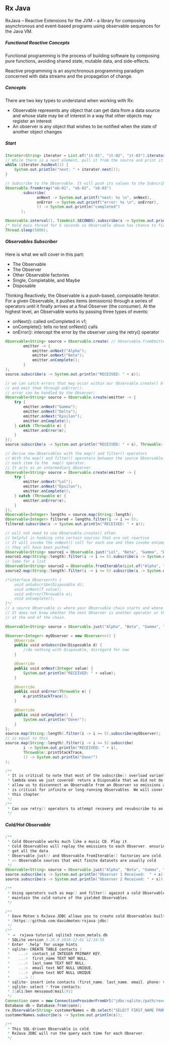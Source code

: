 ## Rx Java

RxJava – Reactive Extensions for the JVM – a library for composing asynchronous and event-based programs using observable sequences for the Java VM.

##### Functional Reactive Concepts

Functional programming is the process of building software by composing pure functions, avoiding shared state, mutable data, and side-effects.

Reactive programming is an asynchronous programming paradigm concerned with data streams and the propagation of change.

##### Concepts

There are two key types to understand when working with Rx:

- Observable represents any object that can get data from a data source and whose state may be of interest in a way that other objects may register an interest
- An observer is any object that wishes to be notified when the state of another object changes

##### Start

```java
Iterator<String> iterator = List.of("it-01", "it-02", "it-03").iterator();
// While there is a next element, pull it from the source and print it.
while (iterator.hasNext()) {
	System.out.println("next: " + iterator.next());
}
```

```java
// Subscribe to the Observable. It will push its values to the Subscriber, and it will be printed.
Observable.fromArray("ob-01", "ob-02", "ob-03")
       .subscribe(
              onNext -> System.out.printf("next: %s \n", onNext),
              onError -> System.out.printf("error: %s \n", onError),
              () -> System.out.println("completed")
       );
```

```java
Observable.interval(1, TimeUnit.SECONDS).subscribe(s -> System.out.println(s));
/* Hold main thread for 5 seconds so Observable above has chance to fire */
Thread.sleep(5000);
```

##### Observables Subscriber

Here is what we will cover in this part:
* The Observable
* The Observer
* Other Observable factories
* Single, Completable, and Maybe
* Disposable

Thinking Reactively, the Observable is a push-based, composable iterator.
For a given Observable<T>, it pushes items (emissions) through a series of operators until it finally arrives at a final Observer (the consumer).
At the highest level, an Observable works by passing three types of events:

- onNext(): called onCompleted in v1;
- onComplete(): tells no test onNext() calls
- onError(): intercept the error by the observer using the retry() operator

```java
Observable<String> source = Observable.create( // Observable.fromEmitter in v1;
        emitter -> {
            emitter.onNext("Alpha");
            emitter.onNext("Beta");
            emitter.onComplete();
        }
);
source.subscribe(s -> System.out.println("RECEIVED: " + s));
```

```java
// we can catch errors that may occur within our Observable.create() block 
// and emit them through onError().
// error can be handled by the Observer;
Observable<String> source = Observable.create(emitter -> {
    try {
        emitter.onNext("Gamma");
        emitter.onNext("Delta");
        emitter.onNext("Epsilon");
        emitter.onComplete();
    } catch (Throwable e) {
        emitter.onError(e);
    }
});
source.subscribe(s -> System.out.println("RECEIVED: " + s), Throwable::printStackTrace);
```

```java
// derive new Observables with the map() and filter() operators
// With the map() and filter() operators between the source Observable and Observer, onNext() will hand
// each item to the  map() operator.
// It acts as an intermediary Observer
Observable<String> source = Observable.create(emitter -> {
    try {
        emitter.onNext("Lol");
        emitter.onNext("Epsilon");
        emitter.onComplete();
    } catch (Throwable e) {
        emitter.onError(e);
    }
});
Observable<Integer> lengths = source.map(String::length);
Observable<Integer> filtered = lengths.filter(i -> i >= 5);
filtered.subscribe(s -> System.out.println("RECEIVED: " + s));
```

```java
// will not need to use Observable.create() often
// helpful in hooking into certain sources that are not reactive
// It will invoke the onNext() call for each one and then invoke onComplete() when 
// they all have been pushed:
Observable<String> source1 = Observable.just("Lol", "Beta", "Gamma", "Delta", "Epsilon");
source1.map(String::length).filter(i -> i >= 5).subscribe(s -> System.out.println("RECEIVED: " + s));
// Same for a list
Observable<String> source2 = Observable.fromIterable(List.of("Alpha", "Beta"));
source2.map(String::length).filter(i -> i <= 5).subscribe(s -> System.out.println("RECEIVED: " + s));
```

```java
/*interface Observer<T> {
    void onSubscribe(Disposable d);
    void onNext(T value);
    void onError(Throwable e);
    void onComplete();
}*/
// a source Observable is where your Observable chain starts and where emissions originate.
// It does not know whether the next Observer is another operator or the final Observer 
// at the end of the chain.

Observable<String> source = Observable.just("Alpha", "Beta", "Gamma", "Delta", "Epsilon");

Observer<Integer> myObserver = new Observer<>() {
    @Override
    public void onSubscribe(Disposable d) {
        //do nothing with Disposable, disregard for now
    }

    @Override
    public void onNext(Integer value) {
        System.out.println("RECEIVED: " + value);
    }

    @Override
    public void onError(Throwable e) {
        e.printStackTrace();
    }

    @Override
    public void onComplete() {
        System.out.println("Done!");
    }
};
source.map(String::length).filter(i -> i >= 5).subscribe(myObserver);
// is equal to this
source.map(String::length).filter(i -> i >= 5).subscribe(
        i -> System.out.println("RECEIVED: " + i),
        Throwable::printStackTrace,
        () -> System.out.println("Done!")
);

/**
 * It is critical to note that most of the subscribe() overload variants (including the shorthand 
 * lambda ones we just covered) return a Disposable that we did not do anything with. disposables 
 * allow us to disconnect an Observable from an Observer so emissions are terminated early, which
 * is critical for infinite or long-running Observables. We will cover disposables at the end of 
 * this chapter.
 */
/**
 * Can use retry() operators to attempt recovery and resubscribe to an Observable if an error occurs.
 */
```

##### Cold/Hot Observable

```java
/**
 * Cold Observable works much like a music CD. Play it.
 * Cold Observables will replay the emissions to each Observer, ensuring that all Observers 
 * get all the data.
 * Observable.just() and Observable.fromIterable() factories are cold.
 * => Observable sources that emit finite datasets are usually cold
 */
Observable<String> source = Observable.just("Alpha", "Beta", "Gamma", "Delta", "Epsilon");
source.subscribe(s -> System.out.println("Observer 1 Received:  " + s));
source.subscribe(s -> System.out.println("Observer 2 Received: " + s));

/**
 * Using operators such as map() and filter() against a cold Observable will still
 * maintain the cold nature of the yielded Observables.
 */
```

```java
/**
 * Dave Moten's RxJava-JDBC allows you to create cold Observables built off of SQL database queries.
 * (https://github.com/davidmoten/rxjava-jdbc)
 */
/**
 * ➜  rxjava-tutorial sqlite3 rexon_metals.db
 * SQLite version 3.26.0 2018-12-01 12:34:55
 * Enter ".help" for usage hints.
 * sqlite> CREATE TABLE contacts (
 *    ...>  contact_id INTEGER PRIMARY KEY,
 *    ...>  first_name TEXT NOT NULL,
 *    ...>  last_name TEXT NOT NULL,
 *    ...>  email text NOT NULL UNIQUE,
 *    ...>  phone text NOT NULL UNIQUE
 *    ...> );
 * sqlite> insert into contacts (first_name, last_name, email, phone) values ("ali", "bm", "mail", "911");
 * sqlite> select * from contacts;
 * 1|ali|ben messaoud|mail|911
 */
Connection conn = new ConnectionProviderFromUrl("jdbc:sqlite:/path/rexon_metals.db").get();
Database db = Database.from(conn);
rx.Observable<String> customerNames = db.select("SELECT FIRST_NAME FROM CONTACTS").getAs(String.class);
customerNames.subscribe(s -> System.out.println(s));

/**
 * This SQL-driven Observable is cold.
 * RxJava-JDBC will run the query each time for each Observer.
 */
```